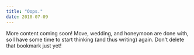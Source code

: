```yaml
---
title: "Oops."
date: 2010-07-09
---
```

More content coming soon! Move, wedding, and honeymoon are done with, so I have some time to start thinking (and thus writing) again. Don't delete that bookmark just yet!